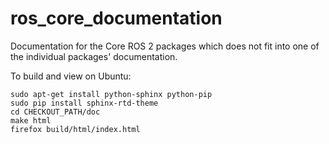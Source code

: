 ros_core_documentation
======================

Documentation for the Core ROS 2 packages which does not fit into one of the individual packages' documentation.

To build and view on Ubuntu:
```
sudo apt-get install python-sphinx python-pip
sudo pip install sphinx-rtd-theme
cd CHECKOUT_PATH/doc
make html
firefox build/html/index.html
```
